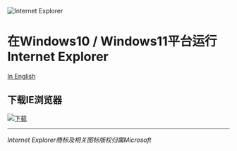 ![Internet Explorer](Internet_Explorer.ico)
# 在Windows10 / Windows11平台运行Internet Explorer
[In English](./README_EN.md)
## 下载IE浏览器
[![下载](https://img.shields.io/github/downloads/ksda9001/Internet_Explorer/total.svg?style=flat)](https://github.com/ksda9001/Internet_Explorer/releases)

---
*Internet Explorer商标及相关图标版权归属Microsoft*
